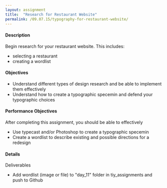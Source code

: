 ```yaml
---
layout: assignment
title:  "Research for Restaurant Website"
permalink: /09.07.15/typography-for-restaurant-website/
---
```

#### Description
Begin research for your restaurant website.  This includes:

- selecting a restaurant
- creating a wordlist

#### Objectives
- Understand different types of design research and be able to implement them effectively
- Understand how to create a typographic specemin and defend your typographic choices

#### Performance Objectives
After completing this assignment, you should be able to effectively
- Use typecast and/or Photoshop to create a typographic specemin
- Create a wordlist to describe existing and possible directions for a redesign

#### Details
Deliverables
- Add wordlist (image or file) to "day_11" folder in tiy\_assignments and push to Github
